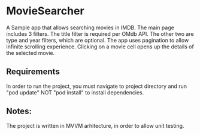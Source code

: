 # MovieSearcher
A Sample app that allows searching movies in IMDB. The main page includes 3 filters. The title filter is required per OMdb API. The other two are type and year filters, which are optional. The app uses pagination to allow infinite scrolling experience. Clicking on a movie cell opens up the details of the selected movie.

## Requirements
In order to run the project, you must navigate to project directory and run "pod update" NOT "pod install" to install dependencies.

## Notes:
The project is written in MVVM arhitecture, in order to allow unit testing.
